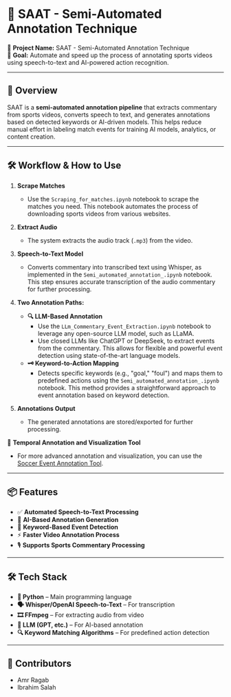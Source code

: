 # 🎥 **SAAT - Semi-Automated Annotation Technique**  
📌 **Project Name:** SAAT - Semi-Automated Annotation Technique  
🎯 **Goal:** Automate and speed up the process of annotating sports videos using speech-to-text and AI-powered action recognition.  

---

## 📜 **Overview**  
SAAT is a **semi-automated annotation pipeline** that extracts commentary from sports videos, converts speech to text, and generates annotations based on detected keywords or AI-driven models. This helps reduce manual effort in labeling match events for training AI models, analytics, or content creation.  

---

## 🛠️ **Workflow & How to Use**

1. **Scrape Matches**  
   - Use the `Scraping_for_matches.ipynb` notebook to scrape the matches you need. This notebook automates the process of downloading sports videos from various websites.

2. **Extract Audio**  
   - The system extracts the audio track (`.mp3`) from the video.

3. **Speech-to-Text Model**  
   - Converts commentary into transcribed text using Whisper, as implemented in the `Semi_automated_annotation_.ipynb` notebook. This step ensures accurate transcription of the audio commentary for further processing.

4. **Two Annotation Paths:**  
   - **🔍 LLM-Based Annotation**  
     - Use the `LLm_Commentary_Event_Extraction.ipynb` notebook to leverage any open-source LLM model, such as LLaMA.
     - Use closed LLMs like ChatGPT or DeepSeek, to extract events   from the commentary. This allows for flexible and powerful event detection using state-of-the-art language models.
   - **🗝️ Keyword-to-Action Mapping**  
     - Detects specific keywords (e.g., "goal," "foul") and maps them to predefined actions using the `Semi_automated_annotation_.ipynb` notebook. This method provides a straightforward approach to event annotation based on keyword detection.

5. **Annotations Output**  
   - The generated annotations are stored/exported for further processing.

🔗 **Temporal Annotation and Visualization Tool**  
   - For more advanced annotation and visualization, you can use the [Soccer Event Annotation Tool](https://github.com/ibrahimabdelaal/Soccer-event-annotation-tool).

---

## 📦 **Features**  
- ✅ **Automated Speech-to-Text Processing**  
- 🤖 **AI-Based Annotation Generation**  
- 🔑 **Keyword-Based Event Detection**  
- ⚡ **Faster Video Annotation Process**  
- 🎙️ **Supports Sports Commentary Processing**  

---

## 🛠️ **Tech Stack**  
- **🐍 Python** – Main programming language  
- **🗣️ Whisper/OpenAI Speech-to-Text** – For transcription  
- **🎞️ FFmpeg** – For extracting audio from video  
- **🧠 LLM (GPT, etc.)** – For AI-based annotation  
- **🔍 Keyword Matching Algorithms** – For predefined action detection  

---

## 👥 **Contributors**  
- Amr Ragab  
- Ibrahim Salah
